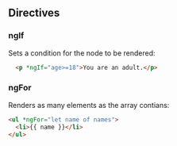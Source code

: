 ## Directives
### ngIf
Sets a condition for the node to be rendered:
```html
  <p *ngIf="age>=18">You are an adult.</p>
```

### ngFor
Renders as many elements as the array contians:

```html
<ul *ngFor="let name of names">
  <li>{{ name }}</li>
</ul>
```


